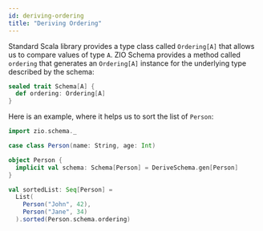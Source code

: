 ```yaml
---
id: deriving-ordering
title: "Deriving Ordering"
---
```


Standard Scala library provides a type class called `Ordering[A]` that allows us to compare values of type `A`. ZIO Schema provides a method called `ordering` that generates an `Ordering[A]` instance for the underlying type described by the schema:

```scala
sealed trait Schema[A] {
  def ordering: Ordering[A]
}
```

Here is an example, where it helps us to sort the list of `Person`:

```scala mdoc:compile-only
import zio.schema._

case class Person(name: String, age: Int)

object Person {
  implicit val schema: Schema[Person] = DeriveSchema.gen[Person]
}

val sortedList: Seq[Person] =
  List(
    Person("John", 42),
    Person("Jane", 34)
  ).sorted(Person.schema.ordering)
```
